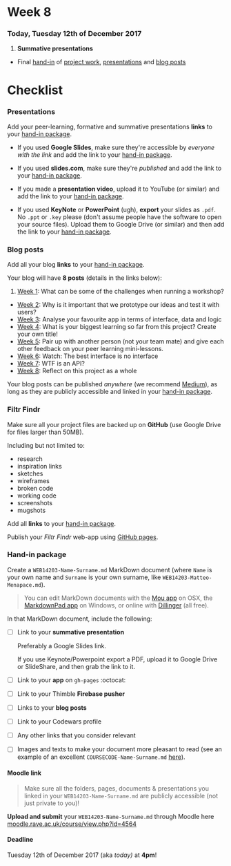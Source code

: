 # Week 8

### Today, Tuesday 12th of December 2017

1. **Summative presentations**
* Final [hand-in](#hand-in-package) of [project work](#filter-bubbles), [presentations](#presentations) and [blog posts](#blog-posts)


# Checklist

### Presentations

Add your peer-learning, formative and summative presentations **links** to your [hand-in package](#hand-in-package).

* If you used **Google Slides**, make sure they're accessible by *everyone with the link* and add the link to your [hand-in package](#hand-in-package).

* If you used **slides.com**, make sure they're *published* and add the link to your [hand-in package](#hand-in-package).

* If you made a **presentation video**, upload it to YouTube (or similar) and add the link to your [hand-in package](#hand-in-package).

* If you used **KeyNote** or **PowerPoint** (ugh), **export** your slides as `.pdf`. No `.ppt` or `.key` please (don't assume people have the software to open your source files). Upload them to Google Drive (or similar) and then add the link to your [hand-in package](#hand-in-package).

### Blog posts

Add all your blog **links** to your [hand-in package](#hand-in-package).

Your blog will have **8 posts** (details in the links below):

1. [Week 1](../01#blog): What can be some of the challenges when running a workshop?
* [Week 2](../02#blog): Why is it important that we prototype our ideas and test it with users?
* [Week 3](../03#blog): Analyse your favourite app in terms of interface, data and logic
* [Week 4](../04#blog): What is your biggest learning so far from this project? Create your own title!
* [Week 5](../05#blog): Pair up with another person (not your team mate) and give each other feedback on your peer learning mini-lessons.
* [Week 6](../06#blog): Watch: The best interface is no interface
* [Week 7](../07#blog): WTF is an API?
* [Week 8](../08#blog): Reflect on this project as a whole

Your blog posts can be published *anywhere* (we recommend [Medium](https://medium.com)), as long as they are publicly accessible and linked in your [hand-in package](#hand-in-package).

### Filtr Findr

Make sure all your project files are backed up on **GitHub** (use Google Drive for files larger than 50MB).

Including but not limited to:

* research
* inspiration links
* sketches
* wireframes
* broken code
* working code
* screenshots
* mugshots

Add all **links** to your [hand-in package](#hand-in-package).

Publish your *Filtr Findr* web-app using [GitHub pages](https://pages.github.com/).

### Hand-in package

Create a `WEB14203-Name-Surname.md` MarkDown document (where `Name` is your own name and `Surname` is your own surname, like `WEB14203-Matteo-Menapace.md`).

> You can edit MarkDown documents with the [Mou app](http://25.io/mou/) on OSX, the [MarkdownPad app](http://markdownpad.com/) on Windows, or online with [Dillinger](http://dillinger.io/) (all free).

In that MarkDown document, include the following:

- [ ] Link to your **summative presentation**   

	Preferably a Google Slides link.   

	If you use Keynote/Powerpoint export a PDF, upload it to Google Drive or SlideShare, and then grab the link to it.

- [ ] Link to your **app** on `gh-pages` :octocat:

- [ ] Link to your Thimble **Firebase pusher**

- [ ] Links to your **blog posts**

- [ ] Link to your Codewars profile

- [ ] Any other links that you consider relevant

- [	] Images and texts to make your document more pleasant to read (see an example of an excellent `COURSECODE-Name-Surname.md` [here](https://github.com/TomSharmanWeb/HarrySeatonWebsite/blob/master/README.md)).

#### Moodle link

> Make sure all the folders, pages, documents & presentations you linked in your `WEB14203-Name-Surname.md` are publicly accessible (not just private to you)!

**Upload and submit** your `WEB14203-Name-Surname.md` through Moodle here [moodle.rave.ac.uk/course/view.php?id=4564](https://moodle.rave.ac.uk/course/view.php?id=4564)

#### Deadline

Tuesday 12th of December 2017 (aka *today)* at **4pm**!
